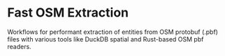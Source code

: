 # Fast OSM Extraction

Workflows for performant extraction of entities from OSM protobuf (.pbf) files with various tools like DuckDB spatial and Rust-based OSM pbf readers.
